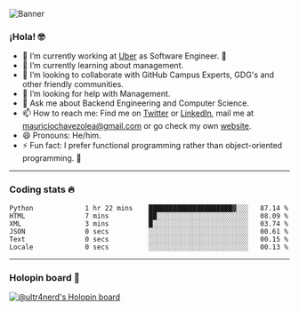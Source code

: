 ![Banner](banner.gif)

### ¡Hola! 🤓

- 🔭 I’m currently working at [Uber](https://uber.com) as Software Engineer. 🚗
- 🌱 I’m currently learning about management.
- 👯 I’m looking to collaborate with GitHub Campus Experts, GDG's and other friendly communities.
- 🤔 I’m looking for help with Management.
- 💬 Ask me about Backend Engineering and Computer Science.
- 📫 How to reach me: Find me on [Twitter](https://twitter.com/ultr4nerd) or [LinkedIn](https://www.linkedin.com/in/ultr4nerd), mail me at [mauriciochavezolea@gmail.com](mailto:mauriciochavezolea@gmail.com) or go check my own [website](https://mauriciochavez.dev).
- 😄 Pronouns: He/him. 
- ⚡ Fun fact: I prefer functional programming rather than object-oriented programming. 🤭
---

### Coding stats 🔥

<!--START_SECTION:waka-->

```text
Python             1 hr 22 mins    █████████████████████▓░░░   87.14 %
HTML               7 mins          ██░░░░░░░░░░░░░░░░░░░░░░░   08.09 %
XML                3 mins          █░░░░░░░░░░░░░░░░░░░░░░░░   03.74 %
JSON               0 secs          ░░░░░░░░░░░░░░░░░░░░░░░░░   00.61 %
Text               0 secs          ░░░░░░░░░░░░░░░░░░░░░░░░░   00.15 %
Locale             0 secs          ░░░░░░░░░░░░░░░░░░░░░░░░░   00.13 %
```

<!--END_SECTION:waka-->

---

### Holopin board 🦖

[![@ultr4nerd's Holopin board](https://holopin.me/ultr4nerd)](https://holopin.io/@ultr4nerd)
